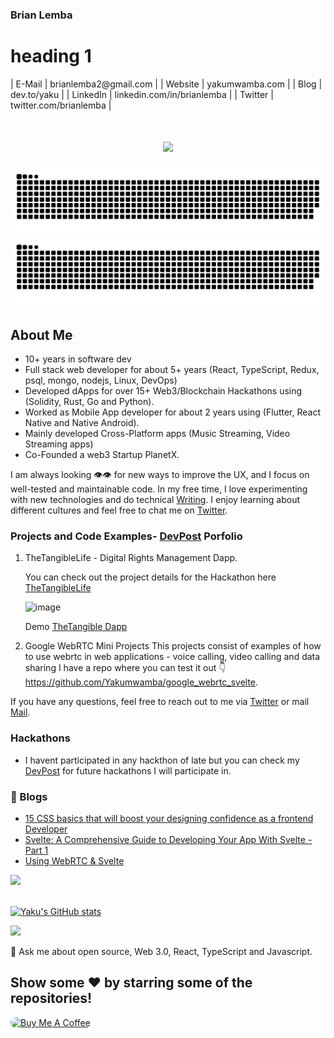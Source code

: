 
### Brian Lemba

<p align="center" s>
<h1>heading 1</h1>
</p>
<center>
  
</center>
| E-Mail | brianlemba2@gmail.com | | Website | yakumwamba.com | | Blog | dev.to/yaku | | LinkedIn | linkedin.com/in/brianlemba | | Twitter | twitter.com/brianlemba |

<h1 align="center">
  <a href="#">
    <img src="https://readme-typing-svg.herokuapp.com/?lines=Hey+😀;nice+to+meet+you+🎉;&center=true&size=30">
  </a>
</h1>



![github contribution grid snake animation](https://raw.githubusercontent.com/platane/platane/output/github-contribution-grid-snake-dark.svg#gh-dark-mode-only)![github contribution grid snake animation](https://raw.githubusercontent.com/platane/platane/output/github-contribution-grid-snake.svg#gh-light-mode-only)

## About Me

- 10+ years in software dev
- Full stack web developer for about 5+ years (React, TypeScript, Redux, psql, mongo, nodejs, Linux, DevOps)
- Developed dApps for over 15+ Web3/Blockchain Hackathons using (Solidity, Rust, Go and Python).
- Worked as Mobile App developer for about 2 years using (Flutter, React Native and Native Android).
- Mainly developed Cross-Platform apps (Music Streaming, Video Streaming apps)
- Co-Founded a web3 Startup PlanetX.

I am always looking 👁️👁️ for new ways to improve the UX, and I focus on well-tested and maintainable code. 
In my free time, I love experimenting with new technologies and  do technical [Writing](https://dev.to/yaku). I enjoy learning about   different cultures and feel free to chat me on [Twitter](https://twitter.com/brianlemba). 

### Projects and Code Examples- [DevPost](https://devpost.com/Yakumwamba) Porfolio

1.  TheTangibleLife - Digital Rights Management Dapp.
   
     You can check out the project details for the Hackathon here [TheTangibleLife](https://devpost.com/software/thetangiblelife)
     
     ![image](https://user-images.githubusercontent.com/72974932/165003419-97d6ae51-2fe4-47ad-8c93-5d509ed2572a.png)
     
     Demo [TheTangible Dapp](https://theta-wallet-connect.vercel.app/)

2. Google WebRTC Mini Projects
    This projects consist of examples of how to use webrtc in web applications - voice calling, video calling and data sharing
    I have a repo where you can test it out 👇
    https://github.com/Yakumwamba/google_webrtc_svelte. 
   
   
  If you have any questions, feel free to reach out to me via  [Twitter](https://twitter.com/brianlemba) or mail  [Mail](https://yakumwamba@gmail.com). 


### Hackathons
- I havent participated in any hackthon of late but you can check my [DevPost](https://devpost.com/Yakumwamba) for future hackathons I will participate in. 
 
### 📕 Blogs

<!-- BLOG-POST-LIST:START -->
  - [15 CSS basics that will boost your designing confidence as a frontend Developer](https://dev.to/yaku/15-css-that-will-boost-your-designing-confidence-as-frontend-developer-1j55)
  - [Svelte: A Comprehensive Guide to Developing Your App With Svelte - Part 1](https://dev.to/yaku/svelte-a-comprehensive-guide-to-developing-your-app-with-svelte-part-1-3iob)
  - [Using WebRTC & Svelte](https://dev.to/yaku/using-webrtc-and-svelte-3pn)
<!-- BLOG-POST-LIST:END -->
 <img src="https://activity-graph.herokuapp.com/graph?username=yakumwamba&theme=dracula&bg_color=00000000&color=22c55e&line=4c8ed9&point=00000000&area=true&hide_border=true"><br><br>

[![Yaku's GitHub stats](https://github-readme-stats.vercel.app/api?theme=radical&username=yakumwamba&count_private=true&show_icons=true&hide_title=true&include_all_commits=true)](https://github.com/anuraghazra/github-readme-stats)
 
 <img src="https://emojis.slackmojis.com/emojis/images/1593555389/9579/blob_excited.gif?1593555389" width="30"/>


💬 Ask me about open source, Web 3.0, React, TypeScript and Javascript.
## Show some ❤️ by starring some of the repositories!



<a href="https://www.buymeacoffee.com/yakumwamba" target="_blank"> 
    <img src="https://cdn.buymeacoffee.com/buttons/v2/default-red.png" alt="Buy Me A Coffee" style="height: 38px;width: 200px; border-radius: 200px;" >
    </a>




